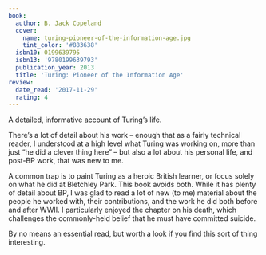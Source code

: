 ```yaml
---
book:
  author: B. Jack Copeland
  cover:
    name: turing-pioneer-of-the-information-age.jpg
    tint_color: '#883638'
  isbn10: 0199639795
  isbn13: '9780199639793'
  publication_year: 2013
  title: 'Turing: Pioneer of the Information Age'
review:
  date_read: '2017-11-29'
  rating: 4
---
```


A detailed, informative account of Turing’s life.

There’s a lot of detail about his work – enough that as a fairly technical reader, I understood at a high level what Turing was working on, more than just “he did a clever thing here” – but also a lot about his personal life, and post-BP work, that was new to me.

A common trap is to paint Turing as a heroic British learner, or focus solely on what he did at Bletchley Park. This book avoids both. While it has plenty of detail about BP, I was glad to read a lot of new (to me) material about the people he worked with, their contributions, and the work he did both before and after WWII. I particularly enjoyed the chapter on his death, which challenges the commonly-held belief that he must have committed suicide.

By no means an essential read, but worth a look if you find this sort of thing interesting.